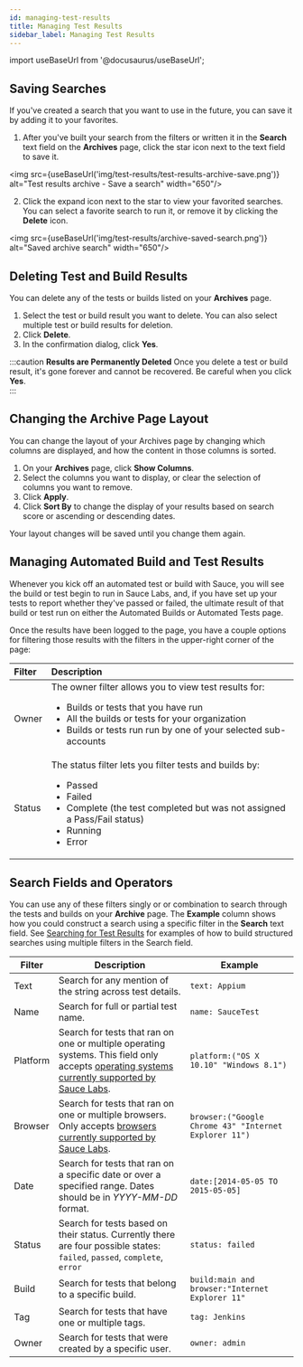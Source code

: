 ```yaml
---
id: managing-test-results
title: Managing Test Results
sidebar_label: Managing Test Results
---
```


import useBaseUrl from '@docusaurus/useBaseUrl';

## Saving Searches

If you've created a search that you want to use in the future, you can save it by adding it to your favorites.

1. After you've built your search from the filters or written it in the **Search** text field on the **Archives** page, click the star icon next to the text field to save it.

<img src={useBaseUrl('img/test-results/test-results-archive-save.png')} alt="Test results archive - Save a search" width="650"/>

2. Click the expand icon next to the star to view your favorited searches. You can select a favorite search to run it, or remove it by clicking the **Delete** icon.  

<img src={useBaseUrl('img/test-results/archive-saved-search.png')} alt="Saved archive search" width="650"/>


## Deleting Test and Build Results

You can delete any of the tests or builds listed on your **Archives** page.

1. Select the test or build result you want to delete. You can also select multiple test or build results for deletion.  
2. Click **Delete**.
3. In the confirmation dialog, click **Yes**.

:::caution **Results are Permanently Deleted**
Once you delete a test or build result, it's gone forever and cannot be recovered. Be careful when you click **Yes**.  
:::

## Changing the Archive Page Layout
You can change the layout of your Archives page by changing which columns are displayed, and how the content in those columns is sorted.

1. On your **Archives** page, click **Show Columns**.
2. Select the columns you want to display, or clear the selection of columns you want to remove.
3. Click **Apply**.
4. Click **Sort By** to change the display of your results based on search score or ascending or descending dates.

Your layout changes will be saved until you change them again.

## Managing Automated Build and Test Results

Whenever you kick off an automated test or build with Sauce, you will see the build or test begin to run in Sauce Labs, and, if you have set up your tests to report whether they've passed or failed, the ultimate result of that build or test run on either the Automated Builds or Automated Tests page.

Once the results have been logged to the page, you have a couple options for filtering those results with the filters in the upper-right corner of the page:

| Filter | Description |
| :--- | :--- |
| Owner | The owner filter allows you to view test results for: <ul><li>Builds or tests that you have run</li><li>All the builds or tests for your organization</li><li>Builds or tests run run by one of your selected sub-accounts</li></ul> |
| Status | The status filter lets you filter tests and builds by: <ul><li>Passed</li><li>Failed</li><li>Complete (the test completed but was not assigned a Pass/Fail status)</li><li>Running</li><li>Error</li></ul> |

## Search Fields and Operators

You can use any of these filters singly or or combination to search through the tests and builds on your **Archive** page. The **Example** column shows how you could construct a search using a specific filter in the **Search** text field. See [Searching for Test Results](/test-results/archived-test-results) for examples of how to build structured searches using multiple filters in the Search field.

| Filter   | Description                                                                                                                                                                                                            | Example                                               |
|----------|------------------------------------------------------------------------------------------------------------------------------------------------------------------------------------------------------------------------|-------------------------------------------------------|
| Text     | Search for any mention of the string across test details.                                                                                                                                                              | `text: Appium`                                        |
| Name     | Search for full or partial test name.                                                                                                                                                                                  | `name: SauceTest`                                     |
| Platform | Search for tests that ran on one or multiple operating systems.   This field only accepts [operating systems currently supported by Sauce Labs](https://saucelabs.com/platforms/?_ga=1.85833371.341070038.1437411028). | `platform:("OS X 10.10" "Windows 8.1")`               |
| Browser  | Search for tests that ran on one or multiple browsers. Only accepts [browsers currently supported by Sauce Labs](https://saucelabs.com/platform/supported-browsers-devices).                                           | `browser:("Google Chrome 43" "Internet Explorer 11")` |
| Date     | Search for tests that ran on a specific date or over a specified range. Dates should be in _YYYY-MM-DD_ format.                                                                                                        | `date:[2014-05-05 TO 2015-05-05]`                     |
| Status   | Search for tests based on their status. Currently there are four possible states: `failed`, `passed`, `complete`, `error`                                                                                              | `status: failed`                                      |
| Build    | Search for tests that belong to a specific build.                                                                                                                                                                      | `build:main and browser:"Internet Explorer 11"`       |
| Tag      | Search for tests that have one or multiple tags.                                                                                                                                                                       | `tag: Jenkins`                                        |
| Owner    | Search for tests that were created by a specific user.                                                                                                                                                                 | `owner: admin`                                        |
